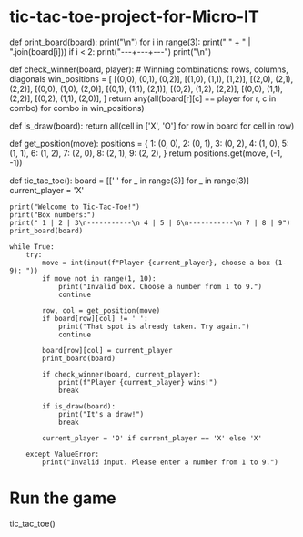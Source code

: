 # tic-tac-toe-project-for-Micro-IT
def print_board(board):
    print("\n")
    for i in range(3):
        print(" " + " | ".join(board[i]))
        if i < 2:
            print("---+---+---")
    print("\n")

def check_winner(board, player):
    # Winning combinations: rows, columns, diagonals
    win_positions = [
        [(0,0), (0,1), (0,2)],
        [(1,0), (1,1), (1,2)],
        [(2,0), (2,1), (2,2)],
        [(0,0), (1,0), (2,0)],
        [(0,1), (1,1), (2,1)],
        [(0,2), (1,2), (2,2)],
        [(0,0), (1,1), (2,2)],
        [(0,2), (1,1), (2,0)],
    ]
    return any(all(board[r][c] == player for r, c in combo) for combo in win_positions)

def is_draw(board):
    return all(cell in ['X', 'O'] for row in board for cell in row)

def get_position(move):
    positions = {
        1: (0, 0), 2: (0, 1), 3: (0, 2),
        4: (1, 0), 5: (1, 1), 6: (1, 2),
        7: (2, 0), 8: (2, 1), 9: (2, 2),
    }
    return positions.get(move, (-1, -1))

def tic_tac_toe():
    board = [[' ' for _ in range(3)] for _ in range(3)]
    current_player = 'X'

    print("Welcome to Tic-Tac-Toe!")
    print("Box numbers:")
    print(" 1 | 2 | 3\n-----------\n 4 | 5 | 6\n-----------\n 7 | 8 | 9")
    print_board(board)

    while True:
        try:
            move = int(input(f"Player {current_player}, choose a box (1-9): "))
            if move not in range(1, 10):
                print("Invalid box. Choose a number from 1 to 9.")
                continue

            row, col = get_position(move)
            if board[row][col] != ' ':
                print("That spot is already taken. Try again.")
                continue

            board[row][col] = current_player
            print_board(board)

            if check_winner(board, current_player):
                print(f"Player {current_player} wins!")
                break

            if is_draw(board):
                print("It's a draw!")
                break

            current_player = 'O' if current_player == 'X' else 'X'

        except ValueError:
            print("Invalid input. Please enter a number from 1 to 9.")

# Run the game
tic_tac_toe()
